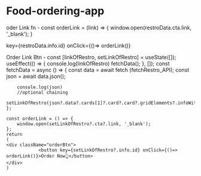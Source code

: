 # Food-ordering-app

oder Link fn -
const orderLink = (link) => {
        window.open(restroData.cta.link, '_blank');
    }

key={restroData.info.id} onClick={()=> orderLink()}

Order Link Btn -
const [linkOfRestro, setLinkOfRestro] = useState([]); 
    useEffect(() => {
        console.log(linkOfRestro)
        fetchData();
    }, []);
    const fetchData = async () => {
        const data = await fetch (fetchRestro_API);
        const json = await data.json();

        console.log(json)
        //optional chaining
        setLinkOfRestro(json?.data?.cards[1]?.card?.card?.gridElements?.infoWithStyle?.restaurants);
    };

    const orderLink = () => {
        window.open(setLinkOfRestro?.cta?.link, '_blank');
    };
    return 
    (
    <div className="orderBtn">
                <button key={setLinkOfRestro?.info.id} onClick={()=> orderLink()}>Order Now👆</button>
    </div>
    )